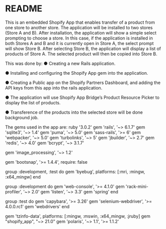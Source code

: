 # README
This is an embedded Shopify App that enables transfer of a product from one store to another store.
The application will be installed to two stores (Store A and B). After installation, the application will show a simple select prompting to choose a store. In this case, if the application is installed in both Stores A and B and it is currently open in Store A, the select prompt will show Store B. After selecting Store B, the application will display a list of products of Store A. The selected product will then be copied into Store B.

This was done by:
● Creating a new Rails application.

● Installing and configuring the Shopify App gem into the application.

● Creating a Public app on the Shopify Partners Dashboard, and adding the API keys from this app into the rails application.

● The application will use Shopify App Bridge’s Product Resource Picker to display the list of products.

● Transference of the products into the selected store will be done background job.

The gems used in the app are:
ruby '3.0.2'
gem 'rails', '~> 6.1.7'
gem 'sqlite3', '~> 1.4'
gem 'puma', '~> 5.0'
gem 'sass-rails', '>= 6'
gem 'webpacker', '~> 5.0'
gem 'turbolinks', '~> 5'
gem 'jbuilder', '~> 2.7'
gem 'redis', '~> 4.0'
gem 'bcrypt', '~> 3.1.7'

gem 'image_processing', '~> 1.2'

gem 'bootsnap', '>= 1.4.4', require: false

group :development, :test do
  gem 'byebug', platforms: [:mri, :mingw, :x64_mingw]
end

group :development do
  gem 'web-console', '>= 4.1.0'
  gem 'rack-mini-profiler', '~> 2.0'
  gem 'listen', '~> 3.3'
  gem 'spring'
end

group :test do
  gem 'capybara', '>= 3.26'
  gem 'selenium-webdriver', '>= 4.0.0.rc1'
  gem 'webdrivers'
end

gem 'tzinfo-data', platforms: [:mingw, :mswin, :x64_mingw, :jruby]
gem "shopify_app", "~> 21.0"
gem 'polaris', '~> 1.1', '>= 1.1.2'
